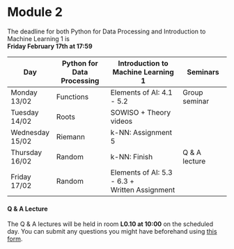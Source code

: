
# Module 2

The deadline for both Python for Data Processing and Introduction to Machine Learning 1 is<br>**Friday February 17th at 17:59**

| Day                | Python for<br>Data Processing | Introduction to<br>Machine Learning 1 | Seminars                                                           |
|--------------------|-------------------------------|---------------------------------------|--------------------------------------------------------------------|
| Monday<br>13/02    | Functions                     | Elements of AI: 4.1 - 5.2             | Group seminar                                                      |
| Tuesday<br>14/02   | Roots                         | SOWISO + Theory videos                |                                                                    |
| Wednesday<br>15/02 | Riemann                       | k-NN: Assignment 5                    |                                                                    |
| Thursday<br>16/02  | Random                        | k-NN: Finish                          | Q & A lecture                                                      |
| Friday<br>17/02    | Random                        | Elements of AI: 5.3 - 6.3 +<br>Written Assignment |                                                        |



#### Q & A Lecture

The Q & A lectures will be held in room **L0.10 at 10:00** on the scheduled day. You can submit any questions you might have beforehand using [this form](https://forms.office.com/Pages/ResponsePage.aspx?id=zcrxoIxhA0S5RXb7PWh05ZTDc7biyulCvpu4U-tarWtUMlZYQUlYMFVMREdWRVVPWTNITlIxQlFUTC4u).

